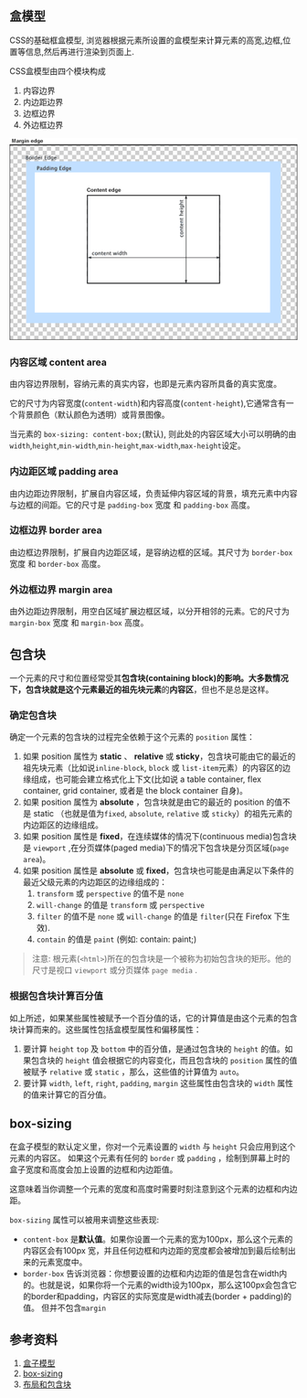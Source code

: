 ## 盒模型
CSS的基础框盒模型, 浏览器根据元素所设置的盒模型来计算元素的高宽,边框,位置等信息,然后再进行渲染到页面上.

CSS盒模型由四个模块构成
1. 内容边界
2. 内边距边界
3. 边框边界
4. 外边框边界

![](./img/boxmodel-3.png)

### 内容区域 content area
由内容边界限制，容纳元素的真实内容，也即是元素内容所具备的真实宽度。

它的尺寸为内容宽度(`content-width`)和内容高度(`content-height`),它通常含有一个背景颜色（默认颜色为透明）或背景图像。

当元素的 `box-sizing: content-box;`(默认), 则此处的内容区域大小可以明确的由`width`,`height`,`min-width`,`min-height`,`max-width`,`max-height`设定。
### 内边距区域  padding area
由内边距边界限制，扩展自内容区域，负责延伸内容区域的背景，填充元素中内容与边框的间距。它的尺寸是 `padding-box` 宽度 和 `padding-box` 高度。

### 边框边界 border area
由边框边界限制，扩展自内边距区域，是容纳边框的区域。其尺寸为 `border-box`  宽度 和 `border-box` 高度。
### 外边框边界 margin area
由外边距边界限制，用空白区域扩展边框区域，以分开相邻的元素。它的尺寸为 `margin-box` 宽度 和 `margin-box` 高度。
## 包含块
一个元素的尺寸和位置经常受其**包含块(containing block)**的影响。大多数情况下，包含块就是这个元素最近的祖先**块元素**的**内容区**，但也不是总是这样。
### 确定包含块
确定一个元素的包含块的过程完全依赖于这个元素的 `position` 属性：
1. 如果 position 属性为 **static** 、 **relative** 或 **sticky**，包含块可能由它的最近的祖先块元素（比如说`inline-block`, `block` 或 `list-item`元素）的内容区的边缘组成，也可能会建立格式化上下文(比如说 a table container, flex container, grid container, 或者是 the block container 自身)。
2. 如果 position 属性为 **absolute** ，包含块就是由它的最近的 position 的值不是 static （也就是值为`fixed`, `absolute`, `relative` 或 `sticky`）的祖先元素的内边距区的边缘组成。
3. 如果 position 属性是 **fixed**，在连续媒体的情况下(continuous media)包含块是 `viewport` ,在分页媒体(paged media)下的情况下包含块是分页区域(`page area`)。
4. 如果 position 属性是 **absolute** 或 **fixed**，包含块也可能是由满足以下条件的最近父级元素的内边距区的边缘组成的：
   1. `transform` 或 `perspective` 的值不是 `none`
   2. `will-change` 的值是 `transform` 或 `perspective`
   3. `filter` 的值不是 `none` 或 `will-change` 的值是 `filter`(只在 Firefox 下生效).
   4. `contain` 的值是 `paint` (例如: contain: paint;)

>注意: 根元素(`<html>`)所在的包含块是一个被称为初始包含块的矩形。他的尺寸是视口 `viewport` 或分页媒体 `page media` .


### 根据包含块计算百分值
如上所述，如果某些属性被赋予一个百分值的话，它的计算值是由这个元素的包含块计算而来的。这些属性包括盒模型属性和偏移属性：

1. 要计算 `height` `top` 及 `bottom` 中的百分值，是通过包含块的 `height` 的值。如果包含块的 `height` 值会根据它的内容变化，而且包含块的 `position` 属性的值被赋予 `relative` 或 `static` ，那么，这些值的计算值为 `auto`。
2. 要计算 `width`, `left`, `right`, `padding`, `margin` 这些属性由包含块的 `width` 属性的值来计算它的百分值。

## box-sizing
在盒子模型的默认定义里，你对一个元素设置的 `width` 与 `height` 只会应用到这个元素的内容区。 如果这个元素有任何的 `border` 或 `padding` ，绘制到屏幕上时的盒子宽度和高度会加上设置的边框和内边距值。

这意味着当你调整一个元素的宽度和高度时需要时刻注意到这个元素的边框和内边距。

`box-sizing` 属性可以被用来调整这些表现:
- `content-box` 是**默认值**。如果你设置一个元素的宽为100px，那么这个元素的内容区会有100px 宽，并且任何边框和内边距的宽度都会被增加到最后绘制出来的元素宽度中。
- `border-box` 告诉浏览器：你想要设置的边框和内边距的值是包含在width内的。也就是说，如果你将一个元素的width设为100px，那么这100px会包含它的border和padding，内容区的实际宽度是width减去(border + padding)的值。 但并不包含`margin`
## 参考资料 
1. [盒子模型](https://developer.mozilla.org/zh-CN/docs/Web/CSS/CSS_Box_Model/Introduction_to_the_CSS_box_model)
2. [box-sizing](https://developer.mozilla.org/zh-CN/docs/Web/CSS/box-sizing)
3. [布局和包含块](https://developer.mozilla.org/zh-CN/docs/Web/CSS/Containing_block)